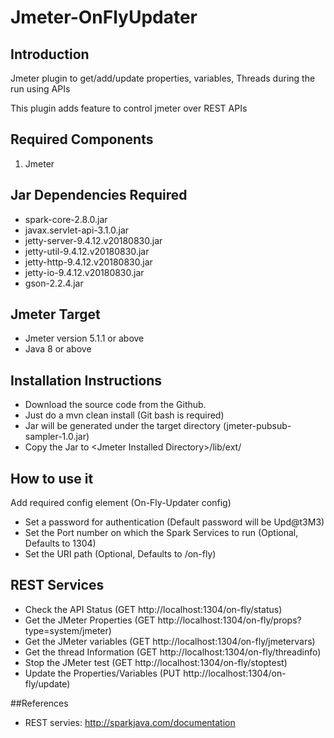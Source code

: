 # Jmeter-OnFlyUpdater

## Introduction
Jmeter plugin to get/add/update properties, variables, Threads during the run using APIs

This plugin adds feature to control jmeter over REST APIs


## Required Components

1. Jmeter


## Jar Dependencies Required

* spark-core-2.8.0.jar
* javax.servlet-api-3.1.0.jar
* jetty-server-9.4.12.v20180830.jar
* jetty-util-9.4.12.v20180830.jar
* jetty-http-9.4.12.v20180830.jar
* jetty-io-9.4.12.v20180830.jar
* gson-2.2.4.jar


## Jmeter Target

* Jmeter version 5.1.1 or above
* Java 8 or above


## Installation Instructions

* Download the source code from the Github.
* Just do a mvn clean install (Git bash is required)
* Jar will be generated under the target directory (jmeter-pubsub-sampler-1.0.jar)
* Copy the Jar to \<Jmeter Installed Directory\>/lib/ext/

## How to use it
Add required config element (On-Fly-Updater config)

* Set a password for authentication (Default password will be Upd@t3M3)
* Set the Port number on which the Spark Services to run (Optional, Defaults to 1304)
* Set the URI path (Optional, Defaults to /on-fly)


## REST Services
* Check the API Status (GET http://localhost:1304/on-fly/status)
* Get the JMeter Properties (GET http://localhost:1304/on-fly/props?type=system/jmeter)
* Get the JMeter variables (GET http://localhost:1304/on-fly/jmetervars)
* Get the thread Information (GET http://localhost:1304/on-fly/threadinfo) 
* Stop the JMeter test (GET http://localhost:1304/on-fly/stoptest)
* Update the Properties/Variables (PUT http://localhost:1304/on-fly/update)



##References
* REST servies: http://sparkjava.com/documentation



